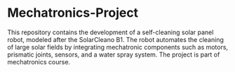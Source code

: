 # Mechatronics-Project
This repository contains the development of a self-cleaning solar panel robot, modeled after the SolarCleano B1. The robot automates the cleaning of large solar fields by integrating mechatronic components such as motors, prismatic joints, sensors, and a water spray system. The project is part of mechatronics course.
